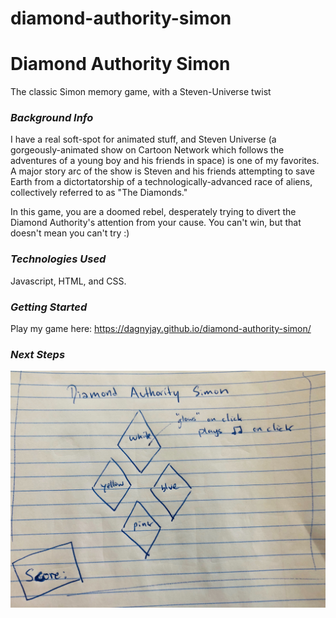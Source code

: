 # diamond-authority-simon
# **Diamond Authority Simon**
The classic Simon memory game, with a Steven-Universe twist

### ___Background Info___
I have a real soft-spot for animated stuff, and Steven Universe (a gorgeously-animated show on Cartoon Network which follows the adventures of a young boy and his friends in space) is one of my favorites. A major story arc of the show is Steven and his friends attempting to save Earth from a dictortatorship of a technologically-advanced race of aliens, collectively referred to as "The Diamonds."

In this game, you are a doomed rebel, desperately trying to divert the Diamond Authority's attention from your cause. You can't win, but that doesn't mean you can't try :)

### ___Technologies Used___
Javascript, HTML, and CSS.

### ___Getting Started___
Play my game here: https://dagnyjay.github.io/diamond-authority-simon/

### ___Next Steps___

![Diamond-Authority-Simon-wireframe](./diamond-authority-simon.jpg)
